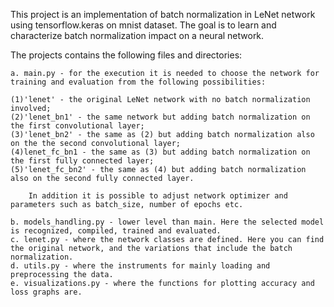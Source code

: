 This project is an implementation of batch normalization in LeNet network using tensorflow.keras on mnist dataset. The goal is to learn and characterize batch normalization impact on a neural network.

The projects contains the following files and directories:

    a. main.py - for the execution it is needed to choose the network for training and evaluation from the following possibilities:
  
    (1)'lenet' - the original LeNet network with no batch normalization involved;
    (2)'lenet_bn1' - the same network but adding batch normalization on the first convolutional layer;
    (3)'lenet_bn2' - the same as (2) but adding batch normalization also on the the second convolutional layer;
    (4)lenet_fc_bn1 - the same as (3) but adding batch normalization on the first fully connected layer; 
    (5)'lenet_fc_bn2' - the same as (4) but adding batch normalization also on the second fully connected layer.
        
        In addition it is possible to adjust network optimizer and parameters such as batch_size, number of epochs etc. 
        
    b. models_handling.py - lower level than main. Here the selected model is recognized, compiled, trained and evaluated.
    c. lenet.py - where the network classes are defined. Here you can find the original network, and the variations that include the batch normalization. 
    d. utils.py - where the instruments for mainly loading and preprocessing the data.
    e. visualizations.py - where the functions for plotting accuracy and loss graphs are.

